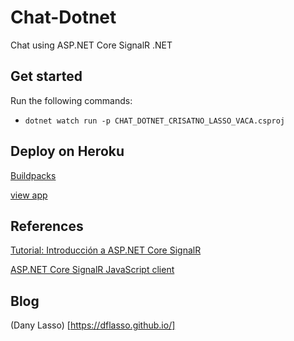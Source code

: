 # Chat-Dotnet
Chat using ASP.NET Core SignalR .NET

## Get started
Run the following commands:
 - ``` dotnet watch run -p CHAT_DOTNET_CRISATNO_LASSO_VACA.csproj    ``` 

## Deploy on Heroku

[Buildpacks](https://github.com/jincod/dotnetcore-buildpack)

[view app](https://chat-monster.herokuapp.com/)

## References
[Tutorial: Introducción a ASP.NET Core SignalR](https://docs.microsoft.com/en-us/aspnet/core/tutorials/signalr) 

[ASP.NET Core SignalR JavaScript client](https://docs.microsoft.com/en-us/aspnet/core/signalr/javascript-client?view=aspnetcore-5.0)

## Blog
(Dany Lasso) [https://dflasso.github.io/]